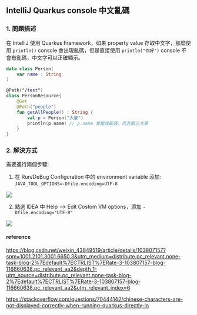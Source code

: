## IntelliJ Quarkus console 中文亂碼
### 1. 問題描述
在 IntelliJ 使用 Quarkus Framework，如果 property value 存取中文字，那麼使用 ``println()``
console 會出現亂碼，但是直接使用 ``println("你好")`` console 不會有亂碼，中文字可以正確顯示。
```kotlin
data class Person(
    var name : String
)

@Path("/test")
class PersonResource{
    @Get
    @Path("people")
    fun getAllPeople() : String {
        val p = Person("大華")
        println(p.name) // p.name 會變成亂碼，而非顯示大華
    }
}
```
### 2. 解決方式
需要進行兩個步驟:
1. 在 Run/DeBug Configuration 中的 environment variable 添加: ``JAVA_TOOL_OPTIONS=-Dfile.encoding=UTF-8``
<img src="https://i.stack.imgur.com/MGzSq.png">

2. 點選 IDEA 中 Help --> Edit Costom VM options，添加 ``-Dfile.encoding="UTF-8"``
<img src="https://img-blog.csdnimg.cn/2020010216495597.png?x-oss-process=image/watermark,type_ZmFuZ3poZW5naGVpdGk,shadow_10,text_aHR0cHM6Ly9ibG9nLmNzZG4ubmV0L3dlaXhpbl80Mzg0OTUxOQ==,size_16,color_FFFFFF,t_70">


#### reference
https://blog.csdn.net/weixin_43849519/article/details/103807157?spm=1001.2101.3001.6650.3&utm_medium=distribute.pc_relevant.none-task-blog-2%7Edefault%7ECTRLIST%7ERate-3-103807157-blog-116660638.pc_relevant_aa2&depth_1-utm_source=distribute.pc_relevant.none-task-blog-2%7Edefault%7ECTRLIST%7ERate-3-103807157-blog-116660638.pc_relevant_aa2&utm_relevant_index=6

https://stackoverflow.com/questions/70444142/chinese-characters-are-not-displayed-correctly-when-running-quarkus-directly-in
